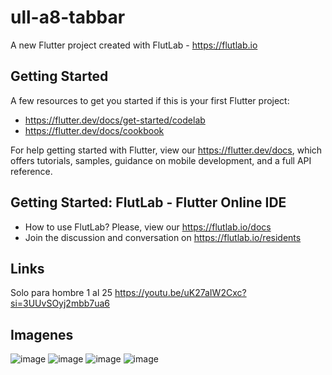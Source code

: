 # ull-a8-tabbar

A new Flutter project created with FlutLab - https://flutlab.io

## Getting Started

A few resources to get you started if this is your first Flutter project:

- https://flutter.dev/docs/get-started/codelab
- https://flutter.dev/docs/cookbook

For help getting started with Flutter, view our
https://flutter.dev/docs, which offers tutorials,
samples, guidance on mobile development, and a full API reference.

## Getting Started: FlutLab - Flutter Online IDE

- How to use FlutLab? Please, view our https://flutlab.io/docs
- Join the discussion and conversation on https://flutlab.io/residents
## Links
Solo para hombre  1 al 25
https://youtu.be/uK27aIW2Cxc?si=3UUvSOyj2mbb7ua6
## Imagenes
![image](https://github.com/GuerreroA128/ull-a8-drawer0366/assets/143743819/30bf5ce6-4028-4f07-8d57-7d7fe6fe266e)
![image](https://github.com/GuerreroA128/ull-a8-drawer0366/assets/143743819/2b9501cc-e529-424e-ad6f-76b7abdbe50e)
![image](https://github.com/GuerreroA128/ull-a8-drawer0366/assets/143743819/33adfd3b-76b7-473e-bf6d-0943ab1f6d9d)
![image](https://github.com/GuerreroA128/ull-a8-drawer0366/assets/143743819/6ff6231c-93a4-44f3-9684-f74beda21e3f)



